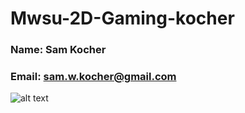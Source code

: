 # Mwsu-2D-Gaming-kocher

### Name:  Sam Kocher
### Email: sam.w.kocher@gmail.com


![alt text](https://scontent-dfw1-1.xx.fbcdn.net/v/t1.0-9/294553_426606977374339_1975033810_n.jpg?oh=5fe96f98b39c4851d958ae4bd8feb0d8&oe=57D1E9D0)
